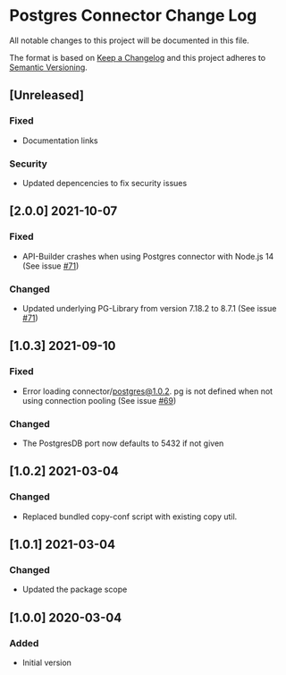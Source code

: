 # Postgres Connector Change Log
All notable changes to this project will be documented in this file.

The format is based on [Keep a Changelog](http://keepachangelog.com/)
and this project adheres to [Semantic Versioning](http://semver.org/).

## [Unreleased]
### Fixed
- Documentation links

### Security
- Updated depencencies to fix security issues

## [2.0.0] 2021-10-07
### Fixed
- API-Builder crashes when using Postgres connector with Node.js 14 (See issue [#71](https://github.com/Axway-API-Management-Plus/apim-cli/issues/71))

### Changed
- Updated underlying PG-Library from version 7.18.2 to 8.7.1 (See issue [#71](https://github.com/Axway-API-Management-Plus/apim-cli/issues/71))

## [1.0.3] 2021-09-10
### Fixed
- Error loading connector/postgres@1.0.2. pg is not defined when not using connection pooling (See issue [#69](https://github.com/Axway-API-Management-Plus/apim-cli/issues/69))

### Changed
- The PostgresDB port now defaults to 5432 if not given

## [1.0.2] 2021-03-04
### Changed
- Replaced bundled copy-conf script with existing copy util.

## [1.0.1] 2021-03-04
### Changed
- Updated the package scope


## [1.0.0] 2020-03-04
### Added
- Initial version

